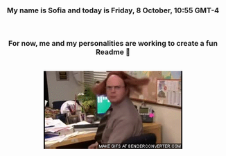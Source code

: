 


<div align="center">
<h3 >My name is Sofia and today is Friday, 8 October, 10:55 GMT-4</h3><br>
<h3 >For now, me and my personalities are working to create a fun Readme 👋
</h3><br>
<img src='img/dwight.gif' alt='working...'/>
</div>
